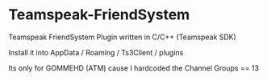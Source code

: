 # Teamspeak-FriendSystem
Teamspeak FriendSystem Plugin written in C/C++ (Teamspeak SDK)

Install it into AppData / Roaming / Ts3Client / plugins

Its only for GOMMEHD (ATM) cause I hardcoded the Channel Groups == 13
